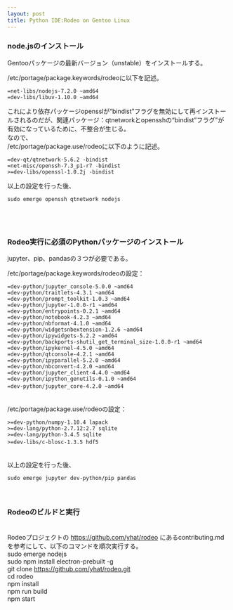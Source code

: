 ```yaml
---
layout: post
title: Python IDE:Rodeo on Gentoo Linux
---
```


### node.jsのインストール

Gentooパッケージの最新バージョン（unstable）をインストールする。  

/etc/portage/package.keywords/rodeoに以下を記述。  

    =net-libs/nodejs-7.2.0 ~amd64  
    =dev-libs/libuv-1.10.0 ~amd64  
    
これにより依存パッケージopensslが“bindist”フラグを無効にして再インストールされるのだが、関連パッケージ：qtnetworkとopensshの“bindist”フラグ”が有効になっているために、不整合が生じる。  
なので、  
/etc/portage/package.use/rodeoに以下のように記述。  

    =dev-qt/qtnetwork-5.6.2 -bindist
    =net-misc/openssh-7.3_p1-r7 -bindist
    >=dev-libs/openssl-1.0.2j -bindist    
    
以上の設定を行った後、

    sudo emerge openssh qtnetwork nodejs
    
　  
　  
  
### Rodeo実行に必須のPythonパッケージのインストール


jupyter、pip、pandasの３つが必要である。

/etc/portage/package.keywords/rodeoの設定：  

    =dev-python/jupyter_console-5.0.0 ~amd64
    =dev-python/traitlets-4.3.1 ~amd64
    =dev-python/prompt_toolkit-1.0.3 ~amd64
    =dev-python/jupyter-1.0.0-r1 ~amd64
    =dev-python/entrypoints-0.2.1 ~amd64
    =dev-python/notebook-4.2.3 ~amd64
    =dev-python/nbformat-4.1.0 ~amd64
    =dev-python/widgetsnbextension-1.2.6 ~amd64
    =dev-python/ipywidgets-5.2.2 ~amd64
    =dev-python/backports-shutil_get_terminal_size-1.0.0-r1 ~amd64
    =dev-python/ipykernel-4.5.0 ~amd64
    =dev-python/qtconsole-4.2.1 ~amd64
    =dev-python/ipyparallel-5.2.0 ~amd64
    =dev-python/nbconvert-4.2.0 ~amd64
    =dev-python/jupyter_client-4.4.0 ~amd64
    =dev-python/ipython_genutils-0.1.0 ~amd64
    =dev-python/jupyter_core-4.2.0 ~amd64　
 
　   
/etc/portage/package.use/rodeoの設定：  

    >=dev-python/numpy-1.10.4 lapack
    >=dev-lang/python-2.7.12:2.7 sqlite
    >=dev-lang/python-3.4.5 sqlite
    >=dev-libs/c-blosc-1.3.5 hdf5　
    
　  
以上の設定を行った後、

    sudo emerge jupyter dev-python/pip pandas
    
　　  　　  
### Rodeoのビルドと実行　
　  
Rodeoプロジェクトの https://github.com/yhat/rodeo にあるcontributing.mdを参考にして、以下のコマンドを順次実行する。
　  
    sudo emerge nodejs  
    sudo npm install electron-prebuilt -g  
    git clone https://github.com/yhat/rodeo.git  
    cd rodeo  
    npm install  
    npm run build  
    npm start  

